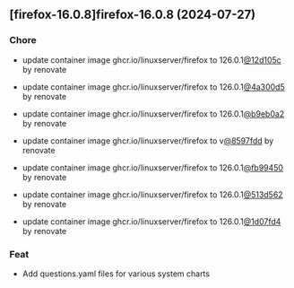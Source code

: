 

## [firefox-16.0.8]firefox-16.0.8 (2024-07-27)

### Chore



- update container image ghcr.io/linuxserver/firefox to 126.0.1[@12d105c](https://github.com/12d105c) by renovate

- update container image ghcr.io/linuxserver/firefox to 126.0.1[@4a300d5](https://github.com/4a300d5) by renovate

- update container image ghcr.io/linuxserver/firefox to 126.0.1[@b9eb0a2](https://github.com/b9eb0a2) by renovate

- update container image ghcr.io/linuxserver/firefox to v[@8597fdd](https://github.com/8597fdd) by renovate

- update container image ghcr.io/linuxserver/firefox to 126.0.1[@fb99450](https://github.com/fb99450) by renovate

- update container image ghcr.io/linuxserver/firefox to 126.0.1[@513d562](https://github.com/513d562) by renovate

- update container image ghcr.io/linuxserver/firefox to 126.0.1[@1d07fd4](https://github.com/1d07fd4) by renovate

### Feat



- Add questions.yaml files for various system charts
